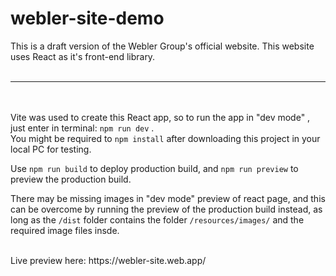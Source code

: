 # webler-site-demo <br />
This is a draft version of the Webler Group's official website. This website uses React as it's front-end library.<br />
<br />
<hr/><br />
<br />
Vite was used to create this React app, so to run the app in "dev mode" , just enter in terminal: <code>npm run dev</code> . <br />
You might be required to <code>npm install</code> after downloading this project in your local PC for testing.<br/>

Use <code>npm run build</code> to deploy production build, and <code>npm run preview</code> to preview the production build. <br />

There may be missing images in "dev mode" preview of react page, and this can be overcome by running the preview of the production build instead, as long as the <code>/dist</code> folder contains the folder <code>/resources/images/</code> and the required image files insde.

<br>
Live preview here: https://webler-site.web.app/ <br>
